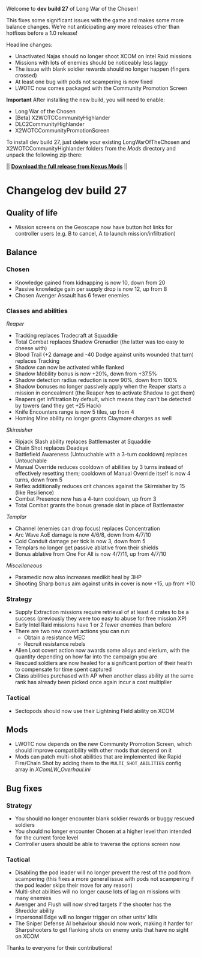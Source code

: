Welcome to **dev build 27** of Long War of the Chosen!

This fixes some significant issues with the game and makes some more balance changes. We're not anticipating any more releases other than hotfixes before a 1.0 release!

Headline changes:

 * Unactivated Najas should no longer shoot XCOM on Intel Raid missions
 * Missions with lots of enemies should be noticeably less laggy
 * The issue with blank soldier rewards should no longer happen (fingers crossed)
 * At least one bug with pods not scampering is now fixed
 * LWOTC now comes packaged with the Community Promotion Screen

**Important** After installing the new build, you will need to enable:

 * Long War of the Chosen
 * \[Beta] X2WOTCCommunityHighlander
 * DLC2CommunityHighlander
 * X2WOTCCommunityPromotionScreen

To install dev build 27, just delete your existing LongWarOfTheChosen and X2WOTCCommunityHighlander folders from the *Mods* directory and unpack the following zip there:

||  **[Download the full release from Nexus Mods](https://www.nexusmods.com/xcom2/mods/757?tab=files)** ||

# Changelog dev build 27

## Quality of life

 * Mission screens on the Geoscape now have button hot links for controller users (e.g. B to cancel, A to launch mission/infiltration)

## Balance

### Chosen

 * Knowledge gained from kidnapping is now 10, down from 20
 * Passive knowledge gain per supply drop is now 12, up from 8
 * Chosen Avenger Assault has 6 fewer enemies

### Classes and abilities

*Reaper*
 * Tracking replaces Tradecraft at Squaddie
 * Total Combat replaces Shadow Grenadier (the latter was too easy to cheese with)
 * Blood Trail (+2 damage and -40 Dodge against units wounded that turn) replaces Tracking
 * Shadow can now be activated while flanked
 * Shadow Mobility bonus is now +20%, down from +37.5%
 * Shadow detection radius reduction is now 90%, down from 100%
 * Shadow bonuses no longer passively apply when the Reaper starts a mission in concealment (the Reaper *has* to activate Shadow to get them)
 * Reapers get Infiltration by default, which means they can't be detected by towers (and they get +25 Hack)
 * Knife Encounters range is now 5 tiles, up from 4
 * Homing Mine ability no longer grants Claymore charges as well

*Skirmisher*
 * Ripjack Slash ability replaces Battlemaster at Squaddie
 * Chain Shot replaces Deadeye
 * Battlefield Awareness (Untouchable with a 3-turn cooldown) replaces Untouchable
 * Manual Override reduces cooldown of abilities by 3 turns instead of effectively resetting them; cooldown of Manual Override itself is now 4 turns, down from 5
 * Reflex additionally reduces crit chances against the Skirmisher by 15 (like Resilience)
 * Combat Presence now has a 4-turn cooldown, up from 3
 * Total Combat grants the bonus grenade slot in place of Battlemaster



*Templar*
 * Channel (enemies can drop focus) replaces Concentration
 * Arc Wave AoE damage is now 4/6/8, down from 4/7/10
 * Coid Conduit damage per tick is now 3, down from 5
 * Templars no longer get passive ablative from their shields
 * Bonus ablative from One For All is now 4/7/11, up from 4/7/10

*Miscellaneous*
 * Paramedic now also increases medikit heal by 3HP
 * Shooting Sharp bonus aim against units in cover is now +15, up from +10

### Strategy

 * Supply Extraction missions require retrieval of at least 4 crates to be a success (previously they were too easy to abuse for free mission XP)
 * Early Intel Raid missions have 1 or 2 fewer enemies than before
 * There are two new covert actions you can run:
   - Obtain a resistance MEC
   - Recruit resistance rebels
 * Alien Loot covert action now awards some alloys and elerium, with the quantity depending on how far into the campaign you are
 * Rescued soldiers are now healed for a significant portion of their health to compensate for time spent captured
 * Class abilities purchased with AP when another class ability at the same rank has already been picked once again incur a cost multiplier

### Tactical

 * Sectopods should now use their Lightning Field ability on XCOM

## Mods

 * LWOTC now depends on the new Community Promotion Screen, which should improve compatibility with other mods that depend on it
 * Mods can patch multi-shot abilities that are implemented like Rapid Fire/Chain Shot by adding them to the `MULTI_SHOT_ABILITIES` config array in *XComLW_Overhaul.ini*

## Bug fixes

### Strategy

 * You should no longer encounter blank soldier rewards or buggy rescued soldiers
 * You should no longer encounter Chosen at a higher level than intended for the current force level
 * Controller users should be able to traverse the options screen now

### Tactical

 * Disabling the pod leader will no longer prevent the rest of the pod from scampering (this fixes a more general issue with pods not scampering if the pod leader skips their move for any reason)
 * Multi-shot abilities will no longer cause lots of lag on missions with many enemies
 * Avenger and Flush will now shred targets if the shooter has the Shredder ability
 * Impersonal Edge will no longer trigger on other units' kills
 * The Sniper Defense AI behaviour should now work, making it harder for Sharpshooters to get flanking shots on enemy units that have no sight on XCOM

Thanks to everyone for their contributions!
